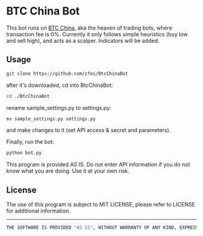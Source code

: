 BTC China Bot
===========

This bot runs on [BTC China](https://vip.btcchina.com), aka the heaven of trading bots, where transaction fee is 0%.
Currently it only follows simple heuristics (buy low and sell high), and acts as a scalper. Indicators will be added.

Usage
---

``` bash
git clone https://github.com/zfei/BtcChinaBot
```
after it's downloaded, cd into BtcChinaBot:
``` bash
cd ./BtcChinaBot
```
rename sample_settings.py to settings.py:
``` bash
mv sample_settings.py settings.py
```
and make changes to it (set API access & secret and parameters).

Finally, run the bot:
``` bash
python bot.py
```
This program is provided AS IS. Do not enter API information if you do not know what you are doing. Use it at your own risk.

License
---

The use of this program is subject to MIT LICENSE, please refer to LICENSE for additional information.

---





``` bash
THE SOFTWARE IS PROVIDED "AS IS", WITHOUT WARRANTY OF ANY KIND, EXPRESS OR IMPLIED, INCLUDING BUT NOT LIMITED TO THE WARRANTIES OF MERCHANTABILITY, FITNESS FOR A PARTICULAR PURPOSE AND NONINFRINGEMENT. IN NO EVENT SHALL THE AUTHORS OR COPYRIGHT HOLDERS BE LIABLE FOR ANY CLAIM, DAMAGES OR OTHER LIABILITY, WHETHER IN AN ACTION OF CONTRACT, TORT OR OTHERWISE, ARISING FROM, OUT OF OR IN CONNECTION WITH THE SOFTWARE OR THE USE OR OTHER DEALINGS IN THE SOFTWARE.
```


